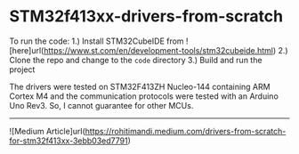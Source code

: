 # STM32f413xx-drivers-from-scratch

To run the code:
1.) Install STM32CubeIDE from ![here]url(https://www.st.com/en/development-tools/stm32cubeide.html)
2.) Clone the repo and change to the ```code``` directory
3.) Build and run the project

The drivers were tested on STM32F413ZH Nucleo-144 containing ARM Cortex M4 and the communication protocols were tested with an Arduino Uno Rev3. So, I cannot guarantee for other MCUs.

---

![Medium Article]url(https://rohitimandi.medium.com/drivers-from-scratch-for-stm32f413xx-3ebb03ed7791)
